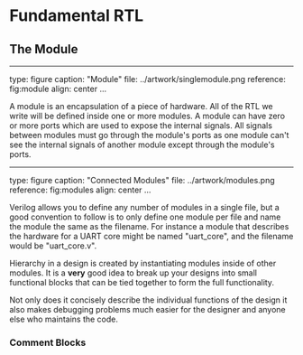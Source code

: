 # Fundamental RTL #

## The Module ##

---
type: figure
caption: "Module"
file: ../artwork/singlemodule.png
reference: fig:module
align: center
...

A module is an encapsulation of a piece of hardware.  All of the RTL we write
will be defined inside one or more modules. A module can have zero or more ports
which are used to expose the internal signals.  All signals between modules
must go through the module's ports as one module can't see the internal signals
of another module except through the module's ports.

---
type: figure
caption: "Connected Modules"
file: ../artwork/modules.png
reference: fig:modules
align: center
...

Verilog allows you to define any number of modules in a single file, but a good
convention to follow is to only define one module per file and name the module
the same as the filename.  For instance a module that describes the hardware
for a UART core might be named "uart_core", and the filename would be
"uart_core.v".

Hierarchy in a design is created by instantiating modules inside of other
modules. It is a **very** good idea to break up your designs into small
functional blocks that can be tied together to form the full functionality.

Not only does it concisely describe the individual functions of the
design it also makes debugging problems much easier for the designer and anyone
else who maintains the code.


### Comment Blocks
